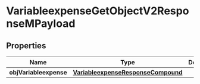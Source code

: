 
# VariableexpenseGetObjectV2ResponseMPayload

## Properties
Name | Type | Description | Notes
------------ | ------------- | ------------- | -------------
**objVariableexpense** | [**VariableexpenseResponseCompound**](VariableexpenseResponseCompound.md) |  | 



